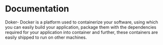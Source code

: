 # Documentation
Doker- Docker is a platform used to containerize your software, using which you can easily build your application,
 package them with the dependencies required for your application into container and further,
 these containers are easily shipped to run on other machines.
